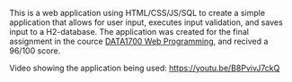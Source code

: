 This is a web application using HTML/CSS/JS/SQL to create a simple application that allows for user input, executes input validation, and saves input to a H2-database. The application was created for the final assignment in the cource <a href="https://student.oslomet.no/en/studier/-/studieinfo/emne/DATA1700/2024/H%C3%98ST">DATA1700 Web Programming</a>, and recived a 96/100 score.

Video showing the application being used: https://youtu.be/B8PvivJ7ckQ
